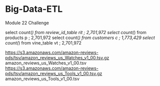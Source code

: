 # Big-Data-ETL
Module 22 Challenge


select count(*) from review_id_table rit ;
2,701,972
select count(*) from products p ;
2,701,972
select count(*) from customers c ;
1,773,429
select count(*) from vine_table vt ;
2,701,972

https://s3.amazonaws.com/amazon-reviews-pds/tsv/amazon_reviews_us_Watches_v1_00.tsv.gz
amazon_reviews_us_Watches_v1_00.tsv
https://s3.amazonaws.com/amazon-reviews-pds/tsv/amazon_reviews_us_Tools_v1_00.tsv.gz
amazon_reviews_us_Tools_v1_00.tsv